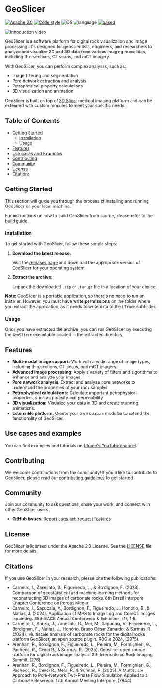 # GeoSlicer

[![Apache 2.0][apache-shield]][apache] 
[![Code style][black-shield]][black]
![OS](https://img.shields.io/badge/OS-linux%2C%20windows-0078D4)
![language](https://img.shields.io/badge/python-3.9-blue)
[![based](https://img.shields.io/badge/Based_on-3D_Slicer-1F65B0)](https://github.com/Slicer/Slicer)

[apache]: https://opensource.org/licenses/Apache-2.0
[apache-shield]: https://img.shields.io/badge/License-Apache_2.0-blue.svg
[black]: https://github.com/psf/black
[black-shield]: https://img.shields.io/badge/code%20style-black-000000.svg

[![Introduction  video](https://img.youtube.com/vi/EPKBOYkJE40/0.jpg)](https://www.youtube.com/watch?v=_FkbP9fqBJQ)

GeoSlicer is a software platform for digital rock visualization and image processing. It's designed for geoscientists, engineers, and researchers to analyze and visualize 2D and 3D data from various imaging modalities, including thin sections, CT scans, and mCT imagery.

With GeoSlicer, you can perform complex analyses, such as:

*   Image filtering and segmentation
*   Pore network extraction and analysis
*   Petrophysical property calculations
*   3D visualization and animation

GeoSlicer is built on top of [3D Slicer](https://www.slicer.org/) medical imaging platform and can be extended with custom modules to meet your specific needs.

## Table of Contents

*   [Getting Started](#getting-started)
    *   [Installation](#installation)
    *   [Usage](#usage)
*   [Features](#features)
*   [Use cases and Examples](#use-cases-and-examples)
*   [Contributing](#contributing)
*   [Community](#community)
*   [License](#license)
*   [Citations](#citations)

## Getting Started

This section will guide you through the process of installing and running GeoSlicer on your local machine.

For instructions on how to build GeoSlicer from source, please refer to the [build guide](BUILD.md).

### Installation

To get started with GeoSlicer, follow these simple steps:

1.  **Download the latest release:**

    Visit the [releases page](https://github.com/petrobras/geoslicer/releases) and download the appropriate version of GeoSlicer for your operating system.

2.  **Extract the archive:**

    Unpack the downloaded `.zip` or `.tar.gz` file to a location of your choice.

**Note:** GeoSlicer is a portable application, so there's no need to run an installer. However, you must have **write permissions** on the folder where you extract the application, as it needs to write data to the `LTrace` subfolder.

### Usage

Once you have extracted the archive, you can run GeoSlicer by executing the `GeoSlicer` executable located in the extracted directory.

## Features

*   **Multi-modal image support:** Work with a wide range of image types, including thin sections, CT scans, and mCT imagery.
*   **Advanced image processing:** Apply a variety of filters and algorithms to enhance and analyze your images.
*   **Pore network analysis:** Extract and analyze pore networks to understand the properties of your rock samples.
*   **Petrophysical calculations:** Calculate important petrophysical properties, such as porosity and permeability.
*   **3D visualization:** Visualize your data in 3D and create stunning animations.
*   **Extensible platform:** Create your own custom modules to extend the functionality of GeoSlicer.

## Use cases and examples

You can find examples and tutorials on [LTrace's YouTube channel](https://www.youtube.com/@ltracegeo).


## Contributing

We welcome contributions from the community! If you'd like to contribute to GeoSlicer, please read our [contributing guidelines](CONTRIBUTING.md) to get started.

## Community

Join our community to ask questions, share your work, and connect with other GeoSlicer users.

*   **GitHub Issues:** [Report bugs and request features](https://github.com/petrobras/geoslicer/issues)

## License

GeoSlicer is licensed under the Apache 2.0 License. See the [LICENSE](LICENSE) file for more details.

## Citations

If you use GeoSlicer in your research, please cite the following publications:

*   Carneiro, I., Zanellato, D., Figueiredo, L., & Bordignon, F. (2023). Comparison of geostatistical and machine learning methods for reconstructing 3D images of carbonate rocks. 6th Brazil Interpore Chapter Conference on Porous Media.
*   Carneiro, I., Sapucaia, V., Bordignon, F., Figueiredo, L., Honório, B., & Matias, J. (2024). Application of MPS to Image Log and CoreCT Images Inpainting. 85th EAGE Annual Conference & Exhibition, (1), 1-5.
*   Carneiro, I., Souza, J., Zanellato, D., Mei, M., Sapucaia, V., Figueiredo, L., Bordignon, F., Matias, J., Honório, Bruno César Zanardo, & Surmas, R. (2024). Multiscale analysis of carbonate rocks for the digital rocks platform GeoSlicer, an open source plugin. ROG.e 2024, (2975).
*   Arenhart, R., Bordignon, F., Figueiredo, L., Pereira, M., Formighieri, G., Pacheco, R., Cenci R., & Surmas, R. (2025). Geoslicer open source platform for digital rock image analysis. 5th International Rock Imaging Summit, (276)
*   Arenhart, R., Bordignon, F., Figueiredo, L., Pereira, M., Formighieri, G., Pacheco, R., Cenci R., Melo, R., & Surmas, R. (2025). A Multiscale Approach to Pore-Network Two-Phase Flow Simulation Applied to a Carbonate Reservoir. 17th Annual Meeting Interpore, (7844)